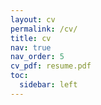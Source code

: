 ```yaml
---
layout: cv
permalink: /cv/
title: cv
nav: true
nav_order: 5
cv_pdf: resume.pdf
toc:
  sidebar: left
---
```


